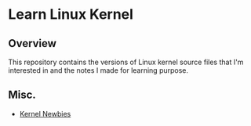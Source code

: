 # Learn Linux Kernel

## Overview

This repository contains the versions of Linux kernel source files that I'm interested in and the notes I made for learning purpose.

## Misc.

- [Kernel Newbies](https://kernelnewbies.org/)
